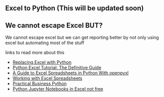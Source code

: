 ## Excel to Python (This will be updated soon)

## We cannot escape Excel BUT?
We cannot escape excel but we can get reporting better by not only using excel but automating most of the stuff

links to read more about this 
- [Replacing Excel with Python](https://towardsdatascience.com/replacing-excel-with-python-30aa060d35e)
- [Python Excel Tutorial: The Definitive Guide](https://www.datacamp.com/community/tutorials/python-excel-tutorial)
- [A Guide to Excel Spreadsheets in Python With openpyxl](https://realpython.com/openpyxl-excel-spreadsheets-python/)
- [Working with Excel Spreadsheets](https://automatetheboringstuff.com/chapter12/)
- [Practical Business Python](https://pbpython.com/roadmap.html)
- [Python Jupyter Notebooks in Excel not free](https://towardsdatascience.com/python-jupyter-notebooks-in-excel-5ab34fc6439)
